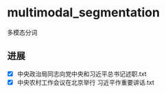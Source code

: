 # multimodal_segmentation
多模态分词

## 进展

- [x] 中央政治局同志向党中央和习近平总书记述职.txt
- [x] 中央农村工作会议在北京举行 习近平作重要讲话.txt